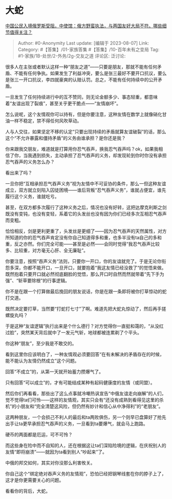 # 大蛇
[中国公民入境俄罗斯受阻，中使馆：俄方野蛮执法，与两国友好大局不符。哪些细节值得关注？](https://www.zhihu.com/question/615622116/answer/3153371061)

> Author: #0-Anonymity
> Last update: [编辑于 2023-08-07]
> Link:
> Category: #【答集】/01-家族答集 #【答集】/10-百年未有之变局 
> Tag: #1-家族/1B-处世/2-外务/2g-交友之道
> 评论区:
> 泛讨论:

很多人在主张或者默认这样一种“朋友之道”——只要是朋友，那就不能有任何矛盾、不能有任何争执。如果发生了利益冲突，要么是张三最好不要开口抗议，要么是张三一开口抗议，李四就豪爽的认赔认罚。总之，不能有任何持续中的公开矛盾。

一旦发生了任何持续进行中的互不赞同，则无论金额多少、事态轻重，都意味着“友谊出现了裂痕”，甚至关乎更干脆点——“友情崩坏”。

怎么说呢，这个友情观你可以持有，但是你要注意，这种友情在数学上就像硝化甘油一样不稳定，禁不得任何风吹草动。

人与人交往，如果坚定不移的认定“只要出现持续的矛盾就算友谊破裂”的话，那么这个“不允许暴露和僵持矛盾”的义务由谁承担？是你还是我？

你来跟我交朋友，难道就是打算用你忍气吞声，换我忍气吞声吗？ok，如果我相信了你，当我遇到损失，主动承担了忍气吞声的义务，却发现轮到你时你没有承担忍气吞声的义务怎么办？

看出来了吗？

一旦你把“互相承担忍气吞声义务”视为友情中不可妥协的条件，那么一但这种友谊成立，双方就立刻陷入囚徒困境——谁后背叛“忍气吞声义务”，谁就占便宜，谁先履行这个义务，谁就吃亏。

甚至，在双方都多次履行了这种义务之后，情况也没有好转，这把达摩克利斯之剑既没有变钝，也没有变轻，系着它的头发丝也没有因为你们已经多次互相忍气吞声而变粗。

恰恰相反，剑是更利更重了，头发丝是更细了——因为忍气吞声的天然属性，对方所知道的你的忍气吞声肯定没有你自己知道得多和重，也多半没有ta自己的多和重，反之亦然。你们完全可能——甚至是必然——会同时觉得“我忍气吞声比较多、比较重，对方毫无心肝、全无廉耻”。

你要注意，按照“吞声义务“法则，只要你一开口，你的友谊就完了。于是无论你衔怨多深，你都不能开口，一旦开口，就要抱着“我这友情已经没救了“的觉悟来做。既然抱着只要开口就必然彻底翻脸的觉悟，那么开口时自然而然就带着“先下手为强”、“斩草要除根”的行事逻辑。

你不是在跟一个打算做最后挽回的朋友说话，你是在跟一条即将被你打草惊动的蛇打交道。

既然决定要打草，当然要“打蛇打七寸”了啊。难道先把大蛇丸惊动了，然后再手搓螺旋丸吗？

于是这种“友谊逻辑”执行出来是个什么德行？对方觉得你一直挺和蔼的，“从没红过脸”，突然某天背后就中了一发元气斩，地球都被连累剃了个平头。

你这种“朋友”，至少我是不敢交的。

看到这里你应该明白了，一种友情观必须要回答“在有未解决的矛盾存在的时候，能不能认为友情仍然成立”这个问题。

回答“不成立”的，从第一天就开始蓄力攒爆气了。

只有回答“可以成立”的，才有可能结成某种有起码健康度的友情（或同盟）。

然后你们再看看，那些出了这么点事就冷嘲热讽宣告“中俄友谊走向崩解”的人们，觉不觉得ta们可怜——这样的友情观，其实只会有“还没有成熟到看得见这里的杀机”的小朋友和“完全清楚这风险，但仍然有妙计和信心从中净得利”的“老朋友”。

这两种朋友，一个会损己不利人的最后和ta两败俱伤，另一个则早已盘算好了抢先出手让ta更早承担忍气吞声的义务，一旦看到ta要爆气，就会马上跑路。

硬币的两面都是厄运，可不可怜？

而这些身在险中而不自知的人，还在根据这让ta们深陷险境的逻辑，在庆祝别人的友情“即将崩溃”——就因为ta看到别人“吵起来”了。

中俄的邦交如何，其实对你没那么利害攸关。

你自己这个“绑定绝对吞声义务的友情观”，恐怕已经把钢琴线套在你的脖子上了，这才是你更需要关心的问题。

看看你的背后，大蛇。
